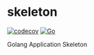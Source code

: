 # skeleton
[![codecov](https://codecov.io/gh/screwyprof/skeleton/branch/master/graph/badge.svg?token=HcIFQpujiF)](https://codecov.io/gh/screwyprof/skeleton)  [![Go](https://github.com/screwyprof/skeleton/actions/workflows/go.yml/badge.svg)](https://github.com/screwyprof/skeleton/actions/workflows/go.yml)

Golang Application Skeleton

